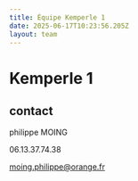 ```yaml
---
title: Équipe Kemperle 1
date: 2025-06-17T10:23:56.205Z
layout: team
---
```


# Kemperle 1



## contact 

philippe MOING

06.13.37.74.38 

moing.philippe@orange.fr

